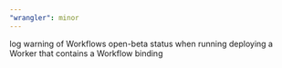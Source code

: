 ```yaml
---
"wrangler": minor
---
```


log warning of Workflows open-beta status when running deploying a Worker that contains a Workflow binding
